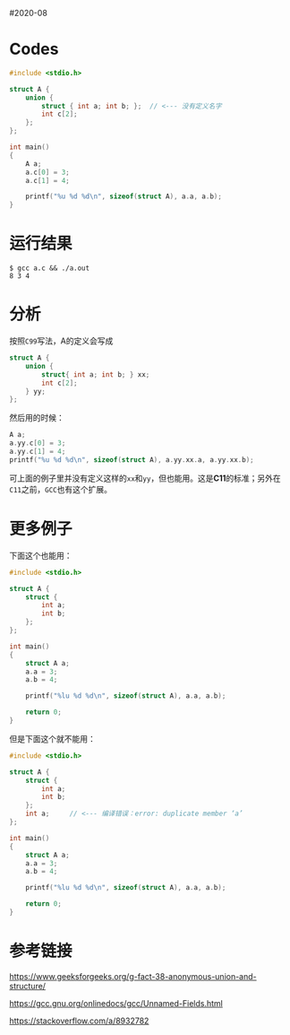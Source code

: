 #2020-08

# Codes

``` C
#include <stdio.h>

struct A {
    union {
        struct { int a; int b; };  // <--- 没有定义名字
        int c[2];
    };
};

int main()
{
    A a;
    a.c[0] = 3;
    a.c[1] = 4;

    printf("%u %d %d\n", sizeof(struct A), a.a, a.b);
}
```

# 运行结果
```
$ gcc a.c && ./a.out
8 3 4
```

# 分析 
按照`C99`写法，A的定义会写成
``` C
struct A {
    union {
        struct{ int a; int b; } xx;
        int c[2];
    } yy;
};
```

然后用的时候：
``` C
A a;
a.yy.c[0] = 3;
a.yy.c[1] = 4;
printf("%u %d %d\n", sizeof(struct A), a.yy.xx.a, a.yy.xx.b);
```

可上面的例子里并没有定义这样的`xx`和`yy`，但也能用。这是**C11**的标准；另外在`C11`之前，`GCC`也有这个扩展。

# 更多例子
下面这个也能用：
``` C
#include <stdio.h>

struct A {
    struct {
        int a;
        int b;
    };
};

int main()
{
    struct A a;
    a.a = 3;
    a.b = 4;

    printf("%lu %d %d\n", sizeof(struct A), a.a, a.b);

    return 0;
}
```

但是下面这个就不能用：
``` C
#include <stdio.h>

struct A {
    struct {
        int a;
        int b;
    };
	int a;     // <--- 编译错误：error: duplicate member ‘a’
};

int main()
{
    struct A a;
    a.a = 3;
    a.b = 4;

    printf("%lu %d %d\n", sizeof(struct A), a.a, a.b);

    return 0;
}
```

# 参考链接
https://www.geeksforgeeks.org/g-fact-38-anonymous-union-and-structure/

https://gcc.gnu.org/onlinedocs/gcc/Unnamed-Fields.html

https://stackoverflow.com/a/8932782